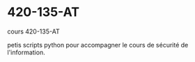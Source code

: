 # 420-135-AT
cours 420-135-AT

petis scripts python pour accompagner le cours de sécurité de l'information.
